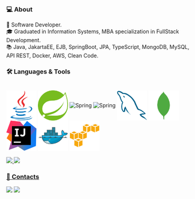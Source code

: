 ### 💻 About
 🚀 Software Developer.
 <br> 🎓 Graduated in Information Systems, MBA specialization in FullStack Development.
 <br> 📚 Java, JakartaEE, EJB, SpringBoot, JPA, TypeScript, MongoDB, MySQL, API REST, Docker, AWS, Clean Code.



### 🛠 Languages & Tools 

 <div style="display: inline_block"><br>
  <img align="center" alt="Java" height="80" width="80" src="https://github.com/devicons/devicon/blob/master/icons/java/java-original.svg">
  <img align="center" alt="Spring" height="80" width="80" src="https://github.com/devicons/devicon/blob/master/icons/spring/spring-original.svg">
 <img align="center" alt="Spring" height="80" width="80" src="https://user-images.githubusercontent.com/25181517/183891303-41f257f8-6b3d-487c-aa56-c497b880d0fb.png">
 <img align="center" alt="Spring" height="80" width="80" src="https://user-images.githubusercontent.com/25181517/183892781-61ed6416-4a2c-4061-8240-e6a23e1d7b09.png">
 
  <!--img align="center" alt="TypeScript" height="80" width="80" src="https://github.com/devicons/devicon/blob/master/icons/typescript/typescript-plain.svg"-->
  <!--img align="center" alt="React" height="80" width="80" src="https://github.com/devicons/devicon/blob/master/icons/react/react-original.svg"-->
  <!--img align="center" alt="Angular" height="80" width="80" src="https://github.com/devicons/devicon/blob/master/icons/angularjs/angularjs-plain.svg"-->
  
  <img align="center" alt="MySQL" height="80" width="80" src="https://github.com/devicons/devicon/blob/master/icons/mysql/mysql-plain.svg">
  <img align="center" alt="MongoDB" height="80" width="80" src="https://github.com/devicons/devicon/blob/master/icons/mongodb/mongodb-plain.svg">
    
  <img align="center" alt="IDEA" height="80" width="80" src="https://github.com/devicons/devicon/blob/master/icons/intellij/intellij-original.svg">
  <img align="center" alt="Docker" height="80" width="80" src="https://github.com/devicons/devicon/blob/master/icons/docker/docker-original.svg">
  <img align="center" alt="AWS" height="80" width="80" src="https://github.com/devicons/devicon/blob/master/icons/amazonwebservices/amazonwebservices-original.svg">
 
  </div><br>
<div>
<a href="https://github.com/joaopaulu">
<img height="140em" src="https://github-readme-stats.vercel.app/api/top-langs/?username=joaopaulu&layout=compact&langs_count=2&theme=dark"/>
<img height="140em" src="https://github-readme-stats.vercel.app/api?username=joaopaulu&show_icons=true&theme=dark&include_all_commits=false&count_private=true"/>
</div>  

### 🤝 Contacts

<a href="mailto:jptick@gmail.com"><img src="https://img.shields.io/badge/-jptick@gmail.com-D14836?style=flat&logo=Gmail&logoColor=white"/></a>
<a href="https://wa.me/5561981600679" target="_blank"><img src="https://img.shields.io/badge/-whatsapp-00e676?style=flat&logo=Whatsapp&logoColor=white"/></a>



